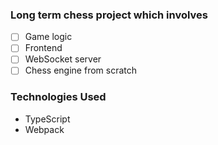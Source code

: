 ### Long term chess project which involves

- [ ] Game logic
- [ ] Frontend
- [ ] WebSocket server
- [ ] Chess engine from scratch

### Technologies Used

- TypeScript
- Webpack
